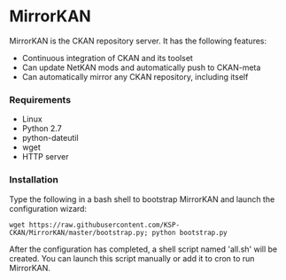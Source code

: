 MirrorKAN
=========

MirrorKAN is the CKAN repository server. It has the following features:

- Continuous integration of CKAN and its toolset
- Can update NetKAN mods and automatically push to CKAN-meta
- Can automatically mirror any CKAN repository, including itself

### Requirements
- Linux
- Python 2.7
- python-dateutil
- wget
- HTTP server

### Installation
Type the following in a bash shell to bootstrap MirrorKAN and launch the configuration wizard:

`wget https://raw.githubusercontent.com/KSP-CKAN/MirrorKAN/master/bootstrap.py; python bootstrap.py`

After the configuration has completed, a shell script named 'all.sh' will be created. You can launch this script manually or add it to cron to run MirrorKAN.
